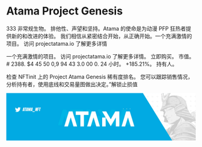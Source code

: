 # Atama Project Genesis

333 非常规生物。 排他性、声望和坚持。Atama 的使命是为动漫 PFP 狂热者提供新的和改进的体验。 我们相信从紧密结合开始，从正确开始。一个充满激情的项目。 访问 projectatama.io 了解更多详情

一个充满激情的项目。 访问 projectatama.io 了解更多详情。 立即购买。 市值。 # 2388. $4 45 50 0,9 94 43 3.0 00 0. 24 小时。 +185.21%。 持有人。

检查 NFTinit 上的 Project Atama Genesis 稀有度排名。 您可以跟踪销售情况，分析持有者，使用底线和交易量图做出决定。”解锁止损值

![5a7a4b49f03aa7be920b06277422f38b](5a7a4b49f03aa7be920b06277422f38b.webp)
